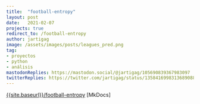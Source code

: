 ```yaml
---
title:  "football-entropy"
layout: post
date:   2021-02-07
projects: true
redirect_to: /football-entropy
author: jartigag
image: /assets/images/posts/leagues_pred.png
tag:
- proyectos
- python
- análisis
mastodonReplies: https://mastodon.social/@jartigag/105690839367983097
twitterReplies: https://twitter.com/jartigag/status/1358416998313689088
---
```


[{{site.baseurl}}/football-entropy]({{site.baseurl}}/football-entropy) [MkDocs]
